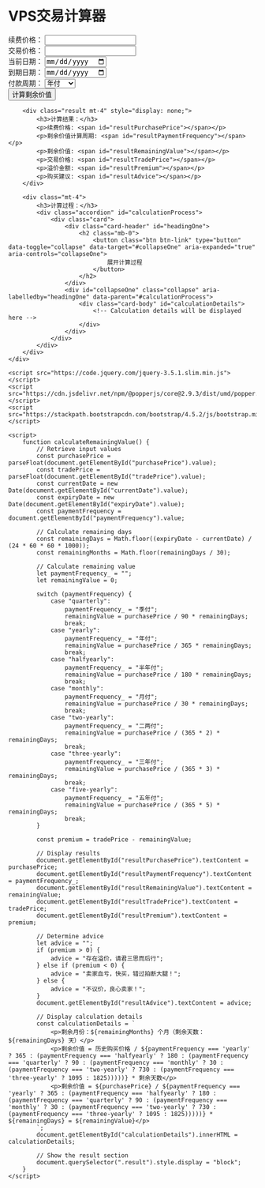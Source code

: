 <!DOCTYPE html>
<html>
<head>
    <meta charset="UTF-8">
    <meta name="viewport" content="width=device-width, initial-scale=1.0">
    <title>VPS交易计算器 V5.0</title>
    <link rel="stylesheet" href="https://maxcdn.bootstrapcdn.com/bootstrap/4.5.2/css/bootstrap.min.css">
</head>
<body>
    <div class="container mt-5">
        <h1 class="mb-4">VPS交易计算器</h1>
        <form id="calculatorForm">
            <div class="form-group">
                <label for="purchasePrice">续费价格：</label>
                <input type="number" class="form-control" id="purchasePrice" name="purchasePrice" step="0.01" required>
            </div>
            <div class="form-group">
                <label for="tradePrice">交易价格：</label>
                <input type="number" class="form-control" id="tradePrice" name="tradePrice" step="0.01" required>
            </div>
            <div class="form-group">
                <label for="currentDate">当前日期：</label>
                <input type="date" class="form-control" id="currentDate" name="currentDate" required>
            </div>
            <div class="form-group">
                <label for="expiryDate">到期日期：</label>
                <input type="date" class="form-control" id="expiryDate" name="expiryDate" required>
            </div>
            <div class="form-group">
                <label for="paymentFrequency">付款周期：</label>
                <select class="form-control" id="paymentFrequency" name="paymentFrequency" required>
                    <option value="yearly">年付</option>
                    <option value="halfyearly">半年付</option>
                    <option value="quarterly">季付</option>
                    <option value="monthly">月付</option>
                    <option value="two-yearly">二两付</option>
                    <option value="three-yearly">三年付</option>
                    <option value="five-yearly">五年付</option>
                </select>
            </div>
            <button type="button" class="btn btn-primary" onclick="calculateRemainingValue()">计算剩余价值</button>
        </form>

        <div class="result mt-4" style="display: none;">
            <h3>计算结果：</h3>
            <p>续费价格: <span id="resultPurchasePrice"></span></p>
            <p>剩余价值计算周期: <span id="resultPaymentFrequency"></span></p>
            <p>剩余价值: <span id="resultRemainingValue"></span></p>
            <p>交易价格: <span id="resultTradePrice"></span></p>
            <p>溢价金额: <span id="resultPremium"></span></p>
            <p>购买建议: <span id="resultAdvice"></span></p>
        </div>

        <div class="mt-4">
            <h3>计算过程：</h3>
            <div class="accordion" id="calculationProcess">
                <div class="card">
                    <div class="card-header" id="headingOne">
                        <h2 class="mb-0">
                            <button class="btn btn-link" type="button" data-toggle="collapse" data-target="#collapseOne" aria-expanded="true" aria-controls="collapseOne">
                                展开计算过程
                            </button>
                        </h2>
                    </div>
                    <div id="collapseOne" class="collapse" aria-labelledby="headingOne" data-parent="#calculationProcess">
                        <div class="card-body" id="calculationDetails">
                            <!-- Calculation details will be displayed here -->
                        </div>
                    </div>
                </div>
            </div>
        </div>
    </div>

    <script src="https://code.jquery.com/jquery-3.5.1.slim.min.js"></script>
    <script src="https://cdn.jsdelivr.net/npm/@popperjs/core@2.9.3/dist/umd/popper.min.js"></script>
    <script src="https://stackpath.bootstrapcdn.com/bootstrap/4.5.2/js/bootstrap.min.js"></script>

    <script>
        function calculateRemainingValue() {
            // Retrieve input values
            const purchasePrice = parseFloat(document.getElementById("purchasePrice").value);
            const tradePrice = parseFloat(document.getElementById("tradePrice").value);
            const currentDate = new Date(document.getElementById("currentDate").value);
            const expiryDate = new Date(document.getElementById("expiryDate").value);
            const paymentFrequency = document.getElementById("paymentFrequency").value;

            // Calculate remaining days
            const remainingDays = Math.floor((expiryDate - currentDate) / (24 * 60 * 60 * 1000));
            const remainingMonths = Math.floor(remainingDays / 30);

            // Calculate remaining value
            let paymentFrequency_ = "";
            let remainingValue = 0;

            switch (paymentFrequency) {
                case "quarterly":
                    paymentFrequency_ = "季付";
                    remainingValue = purchasePrice / 90 * remainingDays;
                    break;
                case "yearly":
                    paymentFrequency_ = "年付";
                    remainingValue = purchasePrice / 365 * remainingDays;
                    break;
                case "halfyearly":
                    paymentFrequency_ = "半年付";
                    remainingValue = purchasePrice / 180 * remainingDays;
                    break;
                case "monthly":
                    paymentFrequency_ = "月付";
                    remainingValue = purchasePrice / 30 * remainingDays;
                    break;
                case "two-yearly":
                    paymentFrequency_ = "二两付";
                    remainingValue = purchasePrice / (365 * 2) * remainingDays;
                    break;
                case "three-yearly":
                    paymentFrequency_ = "三年付";
                    remainingValue = purchasePrice / (365 * 3) * remainingDays;
                    break;
                case "five-yearly":
                    paymentFrequency_ = "五年付";
                    remainingValue = purchasePrice / (365 * 5) * remainingDays;
                    break;
            }

            const premium = tradePrice - remainingValue;

            // Display results
            document.getElementById("resultPurchasePrice").textContent = purchasePrice;
            document.getElementById("resultPaymentFrequency").textContent = paymentFrequency_;
            document.getElementById("resultRemainingValue").textContent = remainingValue;
            document.getElementById("resultTradePrice").textContent = tradePrice;
            document.getElementById("resultPremium").textContent = premium;

            // Determine advice
            let advice = "";
            if (premium > 0) {
                advice = "存在溢价，请君三思而后行";
            } else if (premium < 0) {
                advice = "卖家血亏，快买，错过拍断大腿！";
            } else {
                advice = "不议价，良心卖家！";
            }
            document.getElementById("resultAdvice").textContent = advice;

            // Display calculation details
            const calculationDetails = `
                <p>剩余月份：${remainingMonths} 个月（剩余天数：${remainingDays} 天）</p>
                <p>剩余价值 = 历史购买价格 / ${paymentFrequency === 'yearly' ? 365 : (paymentFrequency === 'halfyearly' ? 180 : (paymentFrequency === 'quarterly' ? 90 : (paymentFrequency === 'monthly' ? 30 : (paymentFrequency === 'two-yearly' ? 730 : (paymentFrequency === 'three-yearly' ? 1095 : 1825)))))} * 剩余天数</p>
                <p>剩余价值 = ${purchasePrice} / ${paymentFrequency === 'yearly' ? 365 : (paymentFrequency === 'halfyearly' ? 180 : (paymentFrequency === 'quarterly' ? 90 : (paymentFrequency === 'monthly' ? 30 : (paymentFrequency === 'two-yearly' ? 730 : (paymentFrequency === 'three-yearly' ? 1095 : 1825)))))} * ${remainingDays} = ${remainingValue}</p>
            `;
            document.getElementById("calculationDetails").innerHTML = calculationDetails;

            // Show the result section
            document.querySelector(".result").style.display = "block";
        }
    </script>
</body>
</html>
